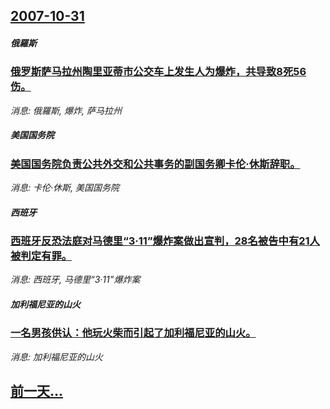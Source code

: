 ## [2007-10-31](/news/2007/10/31/index.md)

##### 俄羅斯
### [ 俄罗斯萨马拉州陶里亚蒂市公交车上发生人为爆炸，共导致8死56伤。](/news/2007/10/31/俄罗斯萨马拉州陶里亚蒂市公交车上发生人为爆炸-共导致8死56伤.md)
_消息: 俄羅斯, 爆炸, 萨马拉州_

##### 美国国务院
### [美国国务院负责公共外交和公共事务的副国务卿卡伦·休斯辞职。](/news/2007/10/31/美国国务院负责公共外交和公共事务的副国务卿卡伦-休斯辞职.md)
_消息: 卡伦·休斯, 美国国务院_

##### 西班牙
### [西班牙反恐法庭对马德里“3·11”爆炸案做出宣判，28名被告中有21人被判定有罪。 ](/news/2007/10/31/西班牙反恐法庭对马德里-3-11-爆炸案做出宣判-28名被告中有21人被判定有罪.md)
_消息: 西班牙, 马德里“3·11”爆炸案_

##### 加利福尼亚的山火
### [一名男孩供认：他玩火柴而引起了加利福尼亚的山火。](/news/2007/10/31/一名男孩供认-他玩火柴而引起了加利福尼亚的山火.md)
_消息: 加利福尼亚的山火_

## [前一天...](/news/2007/10/30/index.md)

